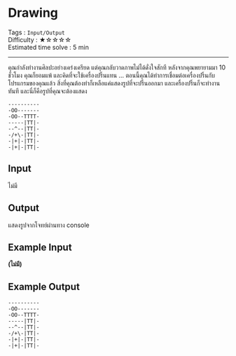 Drawing
====================
Tags : `Input/Output`<br>
Difficulty : &#9733;&#9734;&#9734;&#9734;&#9734;<br>
Estimated time solve : 5 min<br>

- - -

คุณกำลังทำงานศิลปะอย่างเคร่งเครียด แต่คุณกลับวาดภาพไม่ได้ดั่งใจสักที หลังจากคุณพยายามมา 10 ชั่วโมง คุณก็ยอมแพ้ และคิดที่จะใช้เครื่องปริ้นแทน ... ตอนนี้คุณได้ทำการเชื่อมต่อเครื่องปริ้นกับโปรแกรมของคุณแล้ว สิ่งที่คุณต้องทำก็เหลือแค่แสดงรูปที่จะปริ้นออกมา และเครื่องปริ้นก็จะทำงานทันที และนี่ก็คือรูปที่คุณจะต้องแสดง
```
----------
-OO-------
-OO--TTTT-
-----|TT|-
--^--|TT|-
-/+\-|TT|-
-|+|-|TT|-
-|+|-|TT|-
```

Input
-----
ไม่มี

Output
------
แสดงรูปจากโจทย์ผ่านทาง console

Example Input
-------
**(ไม่มี)**

Example Output
-------------
```
----------
-OO-------
-OO--TTTT-
-----|TT|-
--^--|TT|-
-/+\-|TT|-
-|+|-|TT|-
-|+|-|TT|-
```
